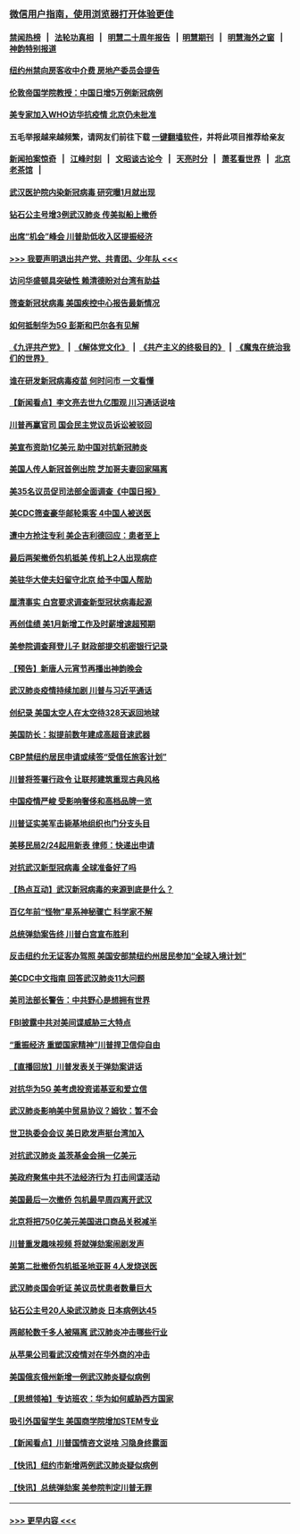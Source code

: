 ### [微信用户指南，使用浏览器打开体验更佳](https://github.com/gfw-breaker/banned-news1/blob/master/indexes/wechat-guide.md?t=0)
#### [禁闻热榜](热点新闻.md?t=0)  &nbsp;&nbsp;|&nbsp;&nbsp; [法轮功真相](https://github.com/gfw-breaker/truth/blob/master/README.md?t=0) &nbsp;&nbsp;|&nbsp;&nbsp; [明慧二十周年报告](https://github.com/gfw-breaker/mh-reports/blob/master/README.md?t=0) &nbsp;&nbsp;|&nbsp;&nbsp;[明慧期刊](https://github.com/gfw-breaker/mh-qikan) &nbsp;&nbsp;|&nbsp;&nbsp; [明慧海外之窗](https://github.com/gfw-breaker/mh-news/blob/master/README.md?t=0) &nbsp;&nbsp;|&nbsp;&nbsp; [神韵特别报道](https://github.com/gfw-breaker/mh-news/blob/master/shenyun.md?t=0)
#### [纽约州禁向房客收中介费  房地产委员会提告](../pages/nsc412/n11853360.md?t=02090055) 
#### [伦敦帝国学院教授：中国日增5万例新冠病例](../pages/nsc412/n11854174.md?t=02090055) 
#### [美专家加入WHO访华抗疫情 北京仍未批准](../pages/nsc412/n11854043.md?t=02090055) 
#### 五毛举报越来越频繁，请网友们前往下载 [一键翻墙软件](https://github.com/gfw-breaker/ssr-accounts)，并将此项目推荐给亲友
#### [新闻拍案惊奇](https://github.com/gfw-breaker/banned-news1/blob/master/pages/link4.md) &nbsp;&nbsp;|&nbsp;&nbsp; [江峰时刻](https://github.com/gfw-breaker/banned-news1/blob/master/pages/link4.md) &nbsp;&nbsp;|&nbsp;&nbsp; [文昭谈古论今](https://github.com/gfw-breaker/banned-news1/blob/master/pages/link4.md) &nbsp;&nbsp;|&nbsp;&nbsp; [天亮时分](https://github.com/gfw-breaker/banned-news1/blob/master/pages/link4.md) &nbsp;&nbsp;|&nbsp;&nbsp; [萧茗看世界](https://github.com/gfw-breaker/banned-news1/blob/master/pages/link4.md) &nbsp;&nbsp;|&nbsp;&nbsp; [北京老茶馆](https://github.com/gfw-breaker/banned-news1/blob/master/pages/link4.md) &nbsp;&nbsp;|&nbsp;&nbsp; 
#### [武汉医护院内染新冠病毒 研究曝1月就出现](../pages/nsc412/n11852928.md?t=02090055) 
#### [钻石公主号增3例武汉肺炎 传美拟船上撤侨](../pages/nsc412/n11853240.md?t=02090055) 
#### [出席“机会”峰会 川普助低收入区提振经济](../pages/nsc412/n11853232.md?t=02090055) 
#### [>>> 我要声明退出共产党、共青团、少年队 <<<](https://github.com/begood0513/goodnews/blob/master/quit/letter.md) 
#### [访问华盛顿具突破性 赖清德盼对台湾有助益](../pages/nsc412/n11853129.md?t=02090055) 
#### [筛查新冠状病毒 美国疾控中心报告最新情况](../pages/nsc412/n11853070.md?t=02090055) 
#### [如何抵制华为5G 彭斯和巴尔各有见解](../pages/nsc412/n11852535.md?t=02090055) 
#### [《九评共产党》](https://github.com/begood0513/9ping.md/blob/master/README.md) &nbsp;|&nbsp; [《解体党文化》](../../../../jtdwh.md/blob/master/README.md)  &nbsp;|&nbsp; [《共产主义的终极目的》](../../../../gczydzjmd.md/blob/master/README.md) &nbsp;|&nbsp; [《魔鬼在统治我们的世界》](../../../../mgztzwmdsj.md/blob/master/README.md) 
#### [谁在研发新冠病毒疫苗 何时问市 一文看懂](../pages/nsc412/n11852840.md?t=02090055) 
#### [【新闻看点】李文亮去世九亿围观 川习通话说啥](../pages/nsc412/n11852360.md?t=02090055) 
#### [川普再赢官司 国会民主党议员诉讼被驳回](../pages/nsc412/n11852287.md?t=02090055) 
#### [美宣布资助1亿美元 助中国对抗新冠肺炎](../pages/nsc412/n11852531.md?t=02090055) 
#### [美国人传人新冠首例出院 芝加哥夫妻回家隔离](../pages/nsc412/n11852452.md?t=02090055) 
#### [美35名议员促司法部全面调查《中国日报》](../pages/nsc412/n11852435.md?t=02090055) 
#### [美CDC筛查豪华邮轮乘客 4中国人被送医](../pages/nsc412/n11852085.md?t=02090055) 
#### [遭中方抢注专利 美企吉利德回应：患者至上](../pages/nsc412/n11852037.md?t=02090055) 
#### [最后两架撤侨包机抵美 传机上2人出现病症](../pages/nsc412/n11852173.md?t=02090055) 
#### [美驻华大使夫妇留守北京 给予中国人帮助](../pages/nsc412/n11852165.md?t=02090055) 
#### [厘清事实 白宫要求调查新型冠状病毒起源](../pages/nsc412/n11852106.md?t=02090055) 
#### [再创佳绩 美1月新增工作及时薪增速超预期](../pages/nsc412/n11852174.md?t=02090055) 
#### [美参院调查拜登儿子 财政部提交机密银行记录](../pages/nsc412/n11851808.md?t=02090055) 
#### [【预告】新唐人元宵节再播出神韵晚会](../pages/nsc412/n11843192.md?t=02090055) 
#### [武汉肺炎疫情持续加剧 川普与习近平通话](../pages/nsc412/n11851613.md?t=02090055) 
#### [创纪录 美国太空人在太空待328天返回地球](../pages/nsc412/n11851266.md?t=02090055) 
#### [美国防长：拟提前数年建成高超音速武器](../pages/nsc412/n11850959.md?t=02090055) 
#### [CBP禁纽约居民申请或续签“受信任旅客计划”](../pages/nsc412/n11850857.md?t=02090055) 
#### [川普将签署行政令 让联邦建筑重现古典风格](../pages/nsc412/n11850654.md?t=02090055) 
#### [中国疫情严峻 受影响奢侈和高档品牌一览](../pages/nsc412/n11850319.md?t=02090055) 
#### [川普证实美军击毙基地组织也门分支头目](../pages/nsc412/n11850383.md?t=02090055) 
#### [美移民局2/24起用新表 律师：快递出申请](../pages/nsc412/n11848220.md?t=02090055) 
#### [对抗武汉新型冠病毒 全球准备好了吗](../pages/nsc412/n11850142.md?t=02090055) 
#### [【热点互动】武汉新冠病毒的来源到底是什么？](../pages/nsc412/n11849749.md?t=02090055) 
#### [百亿年前“怪物”星系神秘骤亡 科学家不解](../pages/nsc412/n11849863.md?t=02090055) 
#### [总统弹劾案告终 川普白宫宣布胜利](../pages/nsc412/n11849985.md?t=02090055) 
#### [反击纽约允无证客办驾照  美国安部禁纽约州居民参加“全球入境计划”](../pages/nsc412/n11849828.md?t=02090055) 
#### [美CDC中文指南 回答武汉肺炎11大问题](../pages/nsc412/n11849703.md?t=02090055) 
#### [美司法部长警告：中共野心是想拥有世界](../pages/nsc412/n11849769.md?t=02090055) 
#### [FBI披露中共对美间谍威胁三大特点](../pages/nsc412/n11849700.md?t=02090055) 
#### [“重振经济 重塑国家精神”川普捍卫信仰自由](../pages/nsc412/n11849641.md?t=02090055) 
#### [【直播回放】川普发表关于弹劾案讲话](../pages/nsc412/n11849472.md?t=02090055) 
#### [对抗华为5G 美考虑投资诺基亚和爱立信](../pages/nsc412/n11849510.md?t=02090055) 
#### [武汉肺炎影响美中贸易协议？姆钦：暂不会](../pages/nsc412/n11849497.md?t=02090055) 
#### [世卫执委会会议 美日欧发声挺台湾加入](../pages/nsc412/n11849433.md?t=02090055) 
#### [对抗武汉肺炎 盖茨基金会捐一亿美元](../pages/nsc412/n11848953.md?t=02090055) 
#### [美政府聚焦中共不法经济行为 打击间谍活动](../pages/nsc412/n11849322.md?t=02090055) 
#### [美国最后一次撤侨 包机最早周四离开武汉](../pages/nsc412/n11849395.md?t=02090055) 
#### [北京将把750亿美元美国进口商品关税减半](../pages/nsc412/n11848896.md?t=02090055) 
#### [川普重发趣味视频 将就弹劾案闹剧发声](../pages/nsc412/n11848715.md?t=02090055) 
#### [美第二批撤侨包机抵圣地亚哥 4人发烧送医](../pages/nsc412/n11847923.md?t=02090055) 
#### [武汉肺炎国会听证 美议员忧患者数量巨大](../pages/nsc412/n11844851.md?t=02090055) 
#### [钻石公主号20人染武汉肺炎 日本病例达45](../pages/nsc412/n11847823.md?t=02090055) 
#### [两邮轮数千多人被隔离 武汉肺炎冲击哪些行业](../pages/nsc412/n11847456.md?t=02090055) 
#### [从苹果公司看武汉疫情对在华外商的冲击](../pages/nsc412/n11847586.md?t=02090055) 
#### [美国俄亥俄州新增一例武汉肺炎疑似病例](../pages/nsc412/n11847714.md?t=02090055) 
#### [【思想领袖】专访班农：华为如何威胁西方国家](../pages/nsc412/n11847306.md?t=02090055) 
#### [吸引外国留学生 美国商学院增加STEM专业](../pages/nsc412/n11847417.md?t=02090055) 
#### [【新闻看点】川普国情咨文说啥 习隐身终露面](../pages/nsc412/n11847016.md?t=02090055) 
#### [【快讯】纽约市新增两例武汉肺炎疑似病例](../pages/nsc412/n11847250.md?t=02090055) 
#### [【快讯】总统弹劾案 美参院判定川普无罪](../pages/nsc412/n11847316.md?t=02090055) 

----
#### [ >>> 更早内容 <<< ](../indexes/nsc412-earlier.md)
